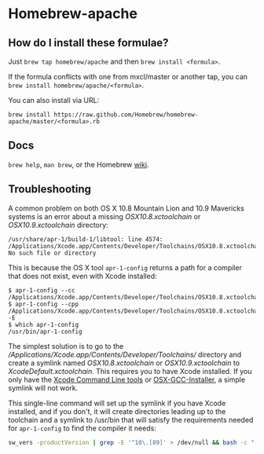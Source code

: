 Homebrew-apache
===============

How do I install these formulae?
--------------------------------
Just `brew tap homebrew/apache` and then `brew install <formula>`.

If the formula conflicts with one from mxcl/master or another tap, you can `brew install homebrew/apache/<formula>`.

You can also install via URL:

```
brew install https://raw.github.com/Homebrew/homebrew-apache/master/<formula>.rb
```

Docs
----
`brew help`, `man brew`, or the Homebrew [wiki][].

[wiki]:http://wiki.github.com/mxcl/homebrew

Troubleshooting
---------------

A common problem on both OS X 10.8 Mountain Lion and 10.9 Mavericks systems is an error about a missing *OSX10.8.xctoolchain* or *OSX10.9.xctoolchain* directory:

```
/usr/share/apr-1/build-1/libtool: line 4574: /Applications/Xcode.app/Contents/Developer/Toolchains/OSX10.8.xctoolchain/usr/bin/cc: No such file or directory
```

This is because the OS X tool `apr-1-config` returns a path for a compiler that does not exist, even with Xcode installed:

```
$ apr-1-config --cc
/Applications/Xcode.app/Contents/Developer/Toolchains/OSX10.8.xctoolchain/usr/bin/cc
$ apr-1-config --cpp
/Applications/Xcode.app/Contents/Developer/Toolchains/OSX10.8.xctoolchain/usr/bin/cc -E
$ which apr-1-config
/usr/bin/apr-1-config
```

The simplest solution is to go to the */Applications/Xcode.app/Contents/Developer/Toolchains/* directory and create a symlink named *OSX10.8.xctoolchain* or *OSX10.9.xctoolchain* to *XcodeDefault.xctoolchain*. This requires you to have Xcode installed. If you only have the [Xcode Command Line tools](https://developer.apple.com/downloads/) or [OSX-GCC-Installer](http://kennethreitz.com/xcode-gcc-and-homebrew.html), a simple symlink will not work.

This single-line command will set up the symlink if you have Xcode installed, and if you don't, it will create directories leading up to the toolchain and a symlink to /usr/bin that will satisfy the requirements needed for `apr-1-config` to find the compiler it needs:

```bash
sw_vers -productVersion | grep -E '^10\.[89]' > /dev/null && bash -c "[ -d /Applications/Xcode.app/Contents/Developer/Toolchains/XcodeDefault.xctoolchain ] && sudo -u $(ls -ld /Applications/Xcode.app/Contents/Developer/Toolchains/XcodeDefault.xctoolchain | awk '{print $3}') bash -c 'ln -vs XcodeDefault.xctoolchain /Applications/Xcode.app/Contents/Developer/Toolchains/OSX$(sw_vers -productVersion | cut -c-4).xctoolchain' || sudo bash -c 'mkdir -vp /Applications/Xcode.app/Contents/Developer/Toolchains/OSX$(sw_vers -productVersion | cut -c-4).xctoolchain/usr && ln -s /usr/bin /Applications/Xcode.app/Contents/Developer/Toolchains/OSX$(sw_vers -productVersion | cut -c-4).xctoolchain/usr/bin'"
```
